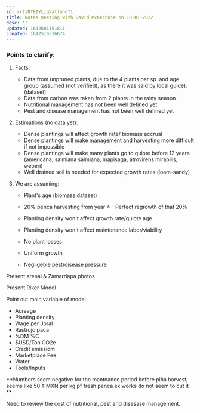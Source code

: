 ```yaml
---
id: rrtvNTBIYLiqVatfahdT1
title: Notes meeting with David McKechnie on 18-01-2022
desc: ''
updated: 1642601151811
created: 1642516536674
---
```

### Points to clarify:  

1. Facts:
    - Data from unpruned plants, due to the 4 plants per sp. and age group (assumed (not verified), as there it was said by local guide). (dataset)
    - Data from carbon was taken from 2 plants in the rainy season
    - Nutritional management has not been well defined yet
    - Pest and disease management has not been well defined yet
    

1. Estimations (no data yet):
    - Dense plantings will affect growth rate/ biomass accrual
    - Dense plantings will make management and harvesting more difficult if not impossible
    - Dense plantings will make many plants go to quiote before 12 years (americana, salmiana salmiana, mapisaga, atrovirens mirabilis, weberi)
    - Well drained soil is needed for expected growth rates (loam-sandy)

1. We are assuming:

    - Plant's age (biomass dataset)

    - 20% penca harvesting from year 4
            -  Perfect regrowth of that 20%
    - Planting density won't affect growth rate/quiote age
    - Planting density won't affect maintenance labor/viability
    - No plant losses
    - Uniform growth
    - Negligeble pest/disease pressure
    
 Present arenal & Zamarriapa photos

 Present Riker Model  

Point out main variable of model

- Acreage
- Planting density
- Wage per Joral
- Rastrojo paca
- %DM %C
- $USD/Ton CO2e
- Credit emissiom
- Marketplace Fee
- Water
- Tools/Inputs


**Numbers seem negative for the mantnance period before piña harvest, seems like 50 ¢ MXN per kg pf fresh penca ex works do not seem to cut it **

Need to review the cost of nutritional, pest and disesase management.